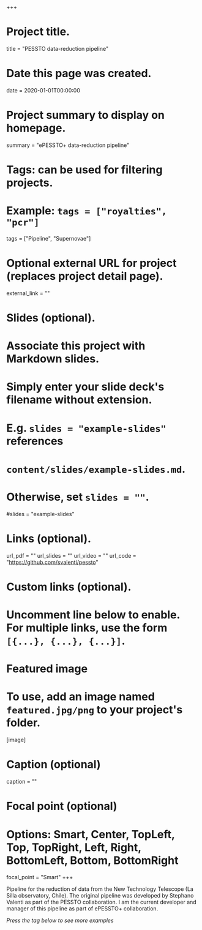 +++
# Project title.
title = "PESSTO data-reduction pipeline"

# Date this page was created.
date = 2020-01-01T00:00:00

# Project summary to display on homepage.
summary = "ePESSTO+ data-reduction pipeline"

# Tags: can be used for filtering projects.
# Example: `tags = ["royalties", "pcr"]`
tags = ["Pipeline", "Supernovae"]

# Optional external URL for project (replaces project detail page).
external_link = ""

# Slides (optional).
#   Associate this project with Markdown slides.
#   Simply enter your slide deck's filename without extension.
#   E.g. `slides = "example-slides"` references 
#   `content/slides/example-slides.md`.
#   Otherwise, set `slides = ""`.
#slides = "example-slides"

# Links (optional).
url_pdf = ""
url_slides = ""
url_video = ""
url_code = "https://github.com/svalenti/pessto"

# Custom links (optional).
#   Uncomment line below to enable. For multiple links, use the form `[{...}, {...}, {...}]`.


# Featured image
# To use, add an image named `featured.jpg/png` to your project's folder. 
[image]
  # Caption (optional)
  caption = ""
  
  # Focal point (optional)
  # Options: Smart, Center, TopLeft, Top, TopRight, Left, Right, BottomLeft, Bottom, BottomRight
  focal_point = "Smart"
+++

Pipeline for the reduction of data from the New Technology Telescope (La Silla observatory, Chile). The original pipeline was developed by Stephano Valenti as part of the PESSTO collaboration. I am the current developer and manager of this pipeline as part of ePESSTO+ collaboration.

_Press the tag below to see more examples_
